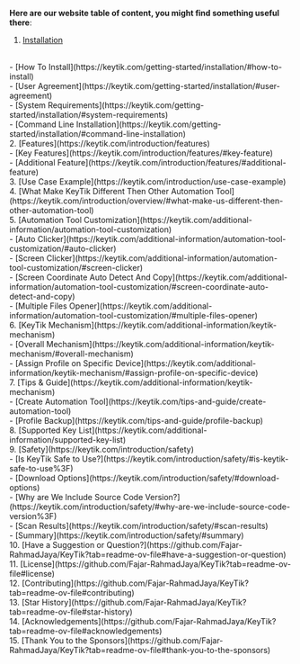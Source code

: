 **Here are our website table of content, you might find something useful there**:

1. [Installation](https://keytik.com/getting-started/installation)
<br>
   - [How To Install](https://keytik.com/getting-started/installation/#how-to-install)
<br>
   - [User Agreement](https://keytik.com/getting-started/installation/#user-agreement)
<br>
   - [System Requirements](https://keytik.com/getting-started/installation/#system-requirements)
<br>
   - [Command Line Installation](https://keytik.com/getting-started/installation/#command-line-installation)
<br>
2. [Features](https://keytik.com/introduction/features)
<br>
   - [Key Features](https://keytik.com/introduction/features/#key-feature)
<br>
   - [Additional Feature](https://keytik.com/introduction/features/#additional-feature)
<br>
3. [Use Case Example](https://keytik.com/introduction/use-case-example)
<br>
4. [What Make KeyTik Different Then Other Automation Tool](https://keytik.com/introduction/overview/#what-make-us-different-then-other-automation-tool)
<br>
5. [Automation Tool Customization](https://keytik.com/additional-information/automation-tool-customization)
<br>
   - [Auto Clicker](https://keytik.com/additional-information/automation-tool-customization/#auto-clicker)
<br>
   - [Screen Clicker](https://keytik.com/additional-information/automation-tool-customization/#screen-clicker)
<br>
   - [Screen Coordinate Auto Detect And Copy](https://keytik.com/additional-information/automation-tool-customization/#screen-coordinate-auto-detect-and-copy)
<br>
   - [Multiple Files Opener](https://keytik.com/additional-information/automation-tool-customization/#multiple-files-opener)
<br>
6. [KeyTik Mechanism](https://keytik.com/additional-information/keytik-mechanism)
<br>
   - [Overall Mechanism](https://keytik.com/additional-information/keytik-mechanism/#overall-mechanism)
<br>
   - [Assign Profile on Specific Device](https://keytik.com/additional-information/keytik-mechanism/#assign-profile-on-specific-device)
<br>
7. [Tips & Guide](https://keytik.com/additional-information/keytik-mechanism)
<br>
    - [Create Automation Tool](https://keytik.com/tips-and-guide/create-automation-tool)
<br>
    - [Profile Backup](https://keytik.com/tips-and-guide/profile-backup)
<br>
8. [Supported Key List](https://keytik.com/additional-information/supported-key-list)
<br>
9. [Safety](https://keytik.com/introduction/safety)
<br>
    - [Is KeyTik Safe to Use?](https://keytik.com/introduction/safety/#is-keytik-safe-to-use%3F)
<br>
    - [Download Options](https://keytik.com/introduction/safety/#download-options)
<br>
    - [Why are We Include Source Code Version?](https://keytik.com/introduction/safety/#why-are-we-include-source-code-version%3F)
<br>
    - [Scan Results](https://keytik.com/introduction/safety/#scan-results)
<br>
    - [Summary](https://keytik.com/introduction/safety/#summary)
<br>
10. [Have a Suggestion or Question?](https://github.com/Fajar-RahmadJaya/KeyTik?tab=readme-ov-file#have-a-suggestion-or-question)
<br>
11. [License](https://github.com/Fajar-RahmadJaya/KeyTik?tab=readme-ov-file#license)
<br>
12. [Contributing](https://github.com/Fajar-RahmadJaya/KeyTik?tab=readme-ov-file#contributing)
<br>
13. [Star History](https://github.com/Fajar-RahmadJaya/KeyTik?tab=readme-ov-file#star-history)
<br>
14. [Acknowledgements](https://github.com/Fajar-RahmadJaya/KeyTik?tab=readme-ov-file#acknowledgements)
<br>
15. [Thank You to the Sponsors](https://github.com/Fajar-RahmadJaya/KeyTik?tab=readme-ov-file#thank-you-to-the-sponsors)

